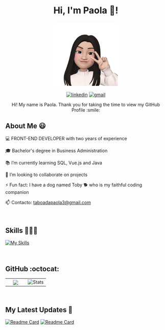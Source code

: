 <h1 align='center'>
    Hi, I'm Paola 💛!
</h1>
<p align='center'>
    <img width="200" src="https://github.com/paolataboada/paolataboada/blob/main/emoji-paola.jpg">
</p>
<p align="center">
  <a href="https://www.linkedin.com/in/paolataboada" target="blank">
    <img align="center" src="https://img.shields.io/badge/LinkedIn-0077B5?style=for-the-badge&logo=linkedin&logoColor=white" alt="linkedin"/></a>
  <a href = "mailto:taboadapaola3@gmail.com" target="blank">
    <img align="center" src="https://img.shields.io/badge/Gmail-D14836?style=for-the-badge&logo=gmail&logoColor=white" alt="gmail"  /></a>
</p>

<p align='center'> Hi! My name is Paola. Thank you for taking the time to view my GitHub Profile :smile: </p>

<h2> About Me 😃</h2>

💻 FRONT-END DEVELOPER with two years of experience

🎓 Bachelor's degree in Business Administration

📚 I’m currently learning SQL, Vue.js and Java

👯 I’m looking to collaborate on projects

⚡ Fun fact: I have a dog named Toby 🐕 who is my faithful coding companion

📫 Contacto: taboadapaola3@gmail.com

<br>
<h2> Skills 👩🏻‍💻</h2>

[![My Skills](https://skillicons.dev/icons?i=html,css,js,typescript,angular,react,nextjs,nodejs,git,figma,bootstrap,materialui,styledcomponents,tailwindcss,postman)](https://skillicons.dev)

<br>
<h2>GitHub :octocat:</h2>
<table align="center">
<tr border="none">
  <td width="50%" align="center">
    <img align="center" src="https://github-readme-stats.vercel.app/api?username=paolataboada&show_icons=true&theme=radical"/>
  </td>
  
  <td width="50%" align="center">
    <img alt="Stats" src="https://github-readme-stats.vercel.app/api/top-langs?username=paolataboada&layout=compact&langs_count=8&card_width=420&theme=radical" /> 
  </td>
</tr>
</table>

<br>
<h2>My Latest Updates 🚀</h2>

[![Readme Card](https://github-readme-stats.vercel.app/api/pin/?username=paolataboada&repo=conversor-de-moneda&theme=radical)](https://github.com/paolataboada/conversor-de-moneda)
[![Readme Card](https://github-readme-stats.vercel.app/api/pin/?username=paolataboada&repo=crud-nodejs&theme=radical)](https://github.com/paolataboada/crud-nodejs)
